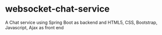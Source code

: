 # websocket-chat-service
A Chat service using Spring Boot as backend and HTML5, CSS, Bootstrap, Javascript, Ajax as front end
